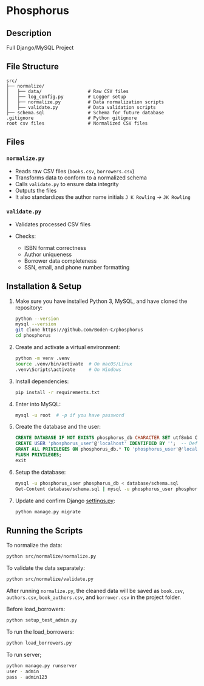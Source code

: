 # Phosphorus

## Description

Full Django/MySQL Project

## File Structure

```
src/
├── normalize/
│   ├── data/                 # Raw CSV files
│   ├── log_config.py         # Logger setup
│   ├── normalize.py          # Data normalization scripts
│   ├── validate.py           # Data validation scripts
├── schema.sql                # Schema for future database
.gitignore                    # Python gitignore
root csv files                # Normalized CSV files
```

## Files

### `normalize.py`

* Reads raw CSV files (`books.csv`, `borrowers.csv`)
* Transforms data to conform to a normalized schema
* Calls `validate.py` to ensure data integrity
* Outputs the files
* It also standardizes the author name initials `J K Rowling` -> `JK Rowling`

### `validate.py`

* Validates processed CSV files
* Checks:

  * ISBN format correctness
  * Author uniqueness
  * Borrower data completeness
  * SSN, email, and phone number formatting

## Installation & Setup

1. Make sure you have installed Python 3, MySQL, and have cloned the repository:

   ```sh
   python --version
   mysql --version
   git clone https://github.com/Boden-C/phosphorus
   cd phosphorus
   ```
2. Create and activate a virtual environment:

   ```sh
   python -m venv .venv
   source .venv/bin/activate  # On macOS/Linux
   .venv\Scripts\activate     # On Windows
   ```
3. Install dependencies:

   ```sh
   pip install -r requirements.txt
   ```
4. Enter into MySQL:

   ```sh
   mysql -u root  # -p if you have password
   ```
5. Create the database and the user:

   ```sql
   CREATE DATABASE IF NOT EXISTS phosphorus_db CHARACTER SET utf8mb4 COLLATE utf8mb4_unicode_ci;
   CREATE USER 'phosphorus_user'@'localhost' IDENTIFIED BY '';  -- Default to empty password
   GRANT ALL PRIVILEGES ON phosphorus_db.* TO 'phosphorus_user'@'localhost';
   FLUSH PRIVILEGES;
   exit
   ```
6. Setup the database:

   ```sh
   mysql -u phosphorus_user phosphorus_db < database/schema.sql
   Get-Content database/schema.sql | mysql -u phosphorus_user phosphorus_db  # On Windows Powershell
   ```

7. Update and confirm Django [settings.py](./api/settings.py):
   ```sh
   python manage.py migrate
   ```

## Running the Scripts

To normalize the data:

```sh
python src/normalize/normalize.py
```

To validate the data separately:

```sh
python src/normalize/validate.py
```

After running `normalize.py`, the cleaned data will be saved as `book.csv`, `authors.csv`, `book_authors.csv`, and `borrower.csv` in the project folder.


Before load_borrowers:

```sh
python setup_test_admin.py
```


To run the load_borrowers:

```sh
python load_borrowers.py
```

To run server;

```sh
python manage.py runserver
user - admin
pass - admin123
```
